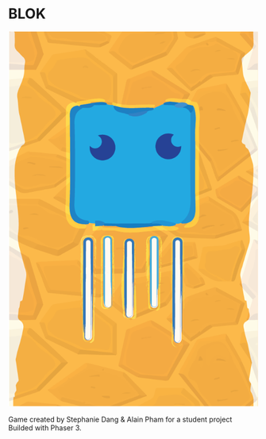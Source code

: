 # BLOK
<img src ="medias/img/menuFond.png">

Game created by Stephanie Dang & Alain Pham for a student project <br>
Builded with Phaser 3.
